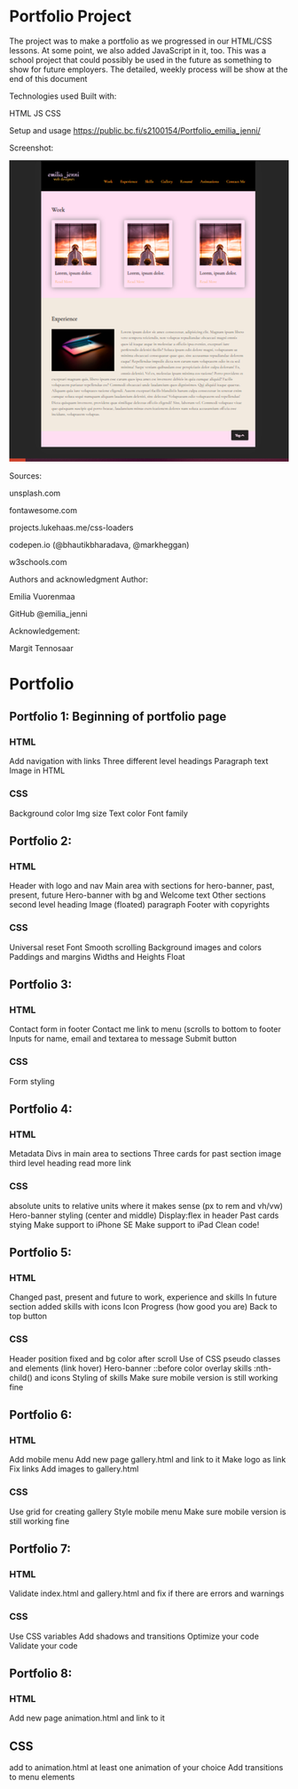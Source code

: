 # Portfolio Project

The project was to make a portfolio as we progressed in our HTML/CSS lessons. At some point, we also added JavaScript in it, too. This was a school project that could possibly be used in the future as something to show for future employers.
The detailed, weekly process will be show at the end of this document

Technologies used
Built with:

HTML
JS
CSS

Setup and usage
https://public.bc.fi/s2100154/Portfolio_emilia_jenni/

Screenshot:

![Porfolio Screenshot](Portfolio.png)

Sources:

unsplash.com

fontawesome.com

projects.lukehaas.me/css-loaders

codepen.io (@bhautikbharadava, @markheggan)

w3schools.com

Authors and acknowledgment
Author:

Emilia Vuorenmaa

GitHub @emilia_jenni

Acknowledgement:

Margit Tennosaar

# Portfolio

## Portfolio 1: Beginning of portfolio page

### HTML

Add navigation with links
Three different level headings
Paragraph text
Image in HTML

### CSS

Background color
Img size
Text color
Font family

## Portfolio 2:

### HTML

Header with logo and nav
Main area with sections for hero-banner, past, present, future
Hero-banner with bg and Welcome text
Other sections
second level heading
Image (floated)
paragraph
Footer with copyrights

### CSS

Universal reset
Font
Smooth scrolling
Background images and colors
Paddings and margins
Widths and Heights
Float

## Portfolio 3:

### HTML

Contact form in footer
Contact me link to menu (scrolls to bottom to footer
Inputs for name, email and textarea to message
Submit button

### CSS

Form styling

## Portfolio 4:

### HTML

Metadata
Divs in main area to sections
Three cards for past section
image
third level heading
read more link

### CSS

absolute units to relative units where it makes sense (px to rem and vh/vw)
Hero-banner styling (center and middle)
Display:flex in header
Past cards stying
Make support to iPhone SE
Make support to iPad
Clean code!

## Portfolio 5:

### HTML

Changed past, present and future to work, experience and skills
In future section added skills with icons
Icon
Progress (how good you are)
Back to top button

### CSS

Header position fixed and bg color after scroll
Use of CSS pseudo classes and elements (link hover)
Hero-banner ::before color overlay
skills :nth-child() and icons
Styling of skills
Make sure mobile version is still working fine

## Portfolio 6:

### HTML

Add mobile menu
Add new page gallery.html and link to it
Make logo as link
Fix links
Add images to gallery.html

### CSS

Use grid for creating gallery
Style mobile menu
Make sure mobile version is still working fine

## Portfolio 7:

### HTML

Validate index.html and gallery.html and fix if there are errors and warnings

### CSS

Use CSS variables
Add shadows and transitions
Optimize your code
Validate your code

## Portfolio 8:

### HTML

Add new page animation.html and link to it

## CSS

add to animation.html at least one animation of your choice
Add transitions to menu elements
